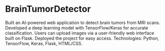 # BrainTumorDetector
Built an AI-powered web application to detect brain tumors from MRI scans. Developed a deep learning model with TensorFlow/Keras for accurate classification. Users can upload images via a user-friendly web interface built on Flask. Deployed the project for easy access.  Technologies: Python, TensorFlow, Keras, Flask, HTML/CSS.
